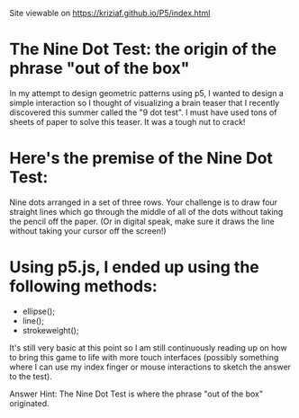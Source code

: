 Site viewable on https://kriziaf.github.io/P5/index.html

# The Nine Dot Test: the origin of the phrase "out of the box"

In my attempt to design geometric patterns using p5, I wanted to design a simple interaction so I thought of visualizing a brain teaser that I recently discovered this summer called the "9 dot test". I must have used tons of sheets of paper to solve this teaser. It was a tough nut to crack!

# Here's the premise of the Nine Dot Test:

Nine dots arranged in a set of three rows. Your challenge is to draw four straight lines which go through the middle of all of the dots without taking the pencil off the paper. (Or in digital speak, make sure it draws the line without taking your cursor off the screen!)

# Using p5.js, I ended up using the following methods:

- ellipse();
- line();
- strokeweight();

It's still very basic at this point so I am still continuously reading up on how to bring this game to life with more touch interfaces (possibly something where I can use my index finger or mouse interactions to sketch the answer to the test).

Answer Hint: The Nine Dot Test is where the phrase "out of the box" originated.
